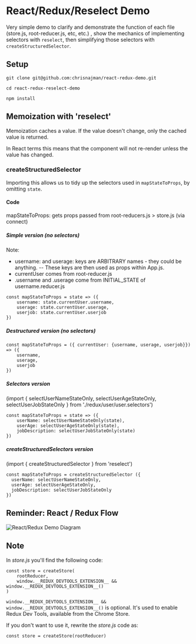 # React/Redux/Reselect Demo

Very simple demo to clarify and demonstrate the function of each file (store.js, root-reducer.js, etc, etc.) , show the mechanics of implementing selectors with `reselect`, then simplifying those selectors with `createStructuredSelector`.

## Setup
`git clone git@github.com:chrisnajman/react-redux-demo.git`

`cd react-redux-reselect-demo`

`npm install`

## Memoization with 'reselect'

Memoization caches a value. If the value doesn't change, only the cached value is returned.

In React terms this means that the component will not re-render unless the value has changed.


### createStructuredSelector
Importing this allows us to tidy up the selectors used in `mapStateToProps`, by omitting `state`.

#### Code
mapStateToProps: gets props passed from root-reducers.js > store.js (via connect)

##### Simple version (no selectors)
Note:
- username: and userage: keys are ARBITRARY names - they could be anything.
-- These keys are then used as props within App.js.
- currentUser comes from root-reducer.js 
- .username and .userage come from INITIAL_STATE of username.reducer.js

```
const mapStateToProps = state => ({
    username: state.currentUser.username,
    userage: state.currentUser.userage,
    userjob: state.currentUser.userjob
})
```

##### Destructured version (no selectors)
```
const mapStateToProps = ({ currentUser: {username, userage, userjob}}) => ({
    username,
    userage,
    userjob
})
```

##### Selectors version
(import { selectUserNameStateOnly, selectUserAgeStateOnly, selectUserJobStateOnly } from './redux/user/user.selectors')
```
const mapStateToProps = state => ({
    userName: selectUserNameStateOnly(state),
    userAge: selectUserAgeStateOnly(state),
    jobDescription: selectUserJobStateOnly(state)
})
```

##### createStructuredSelectors version
(import { createStructuredSelector } from 'reselect')
```
const mapStateToProps = createStructuredSelector ({
  userName: selectUserNameStateOnly,
  userAge: selectUserAgeStateOnly,
  jobDescription: selectUserJobStateOnly
})
```

## Reminder: React / Redux Flow

![React/Redux Demo Diagram](https://chris-najman.co.uk/react-redux-demo-diagram/redux-demo-diagram.png)

## Note
In *store.js* you'll find the following code:

```
const store = createStore(
    rootReducer,
    window.__REDUX_DEVTOOLS_EXTENSION__ && window.__REDUX_DEVTOOLS_EXTENSION__()
)

```

`window.__REDUX_DEVTOOLS_EXTENSION__ && window.__REDUX_DEVTOOLS_EXTENSION__()` is optional. It's used to enable Redux Dev Tools, available from the Chrome Store.

If you don't want to use it, rewrite the *store.js* code as:

`const store = createStore(rootReducer)`

